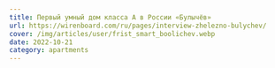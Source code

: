 ```yaml
---
title: Первый умный дом класса А в России «Булычёв»
url: https://wirenboard.com/ru/pages/interview-zhelezno-bulychev/
cover: /img/articles/user/frist_smart_boolichev.webp
date: 2022-10-21
category: apartments
---
```

